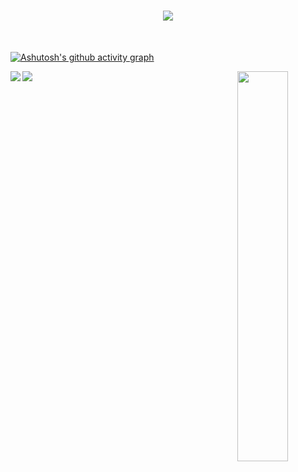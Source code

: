 <h1 align="center">
  <a href="https://git.io/typing-svg">
    <img src="https://readme-typing-svg.herokuapp.com/?lines=Hello,+There!+👋;I+am+Thura+Khant+Thein....;Nice+to+meet+you!&center=true&size=20">
  </a>
</h1>

<br>

[![Ashutosh's github activity graph](https://github-readme-activity-graph.vercel.app/graph?username=thurakhant&theme=github)](https://github.com/ashutosh00710/github-readme-activity-graph)


  
<p align="center">
  <a href="https://skillicons.dev">
    <img align="left" src="https://skillicons.dev/icons?i=flutter,dart,python,haskell,swift,androidstudio,&perline=4" />
  </a>
  <img  align="right" width="40%" src="https://github-readme-stats.vercel.app/api?username=thurakhant&show_icons=true&theme=radical"/>
</p>

![](https://komarev.com/ghpvc/?username=thurakhant)









